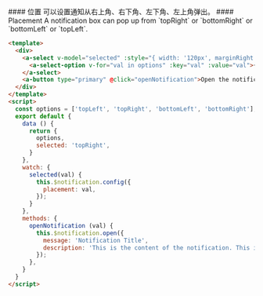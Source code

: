 
<cn>
#### 位置
可以设置通知从右上角、右下角、左下角、左上角弹出。
</cn>

<us>
#### Placement
A notification box can pop up from `topRight` or `bottomRight` or `bottomLeft` or `topLeft`.
</us>

```html
<template>
  <div>
    <a-select v-model="selected" :style="{ width: '120px', marginRight: '10px' }">
      <a-select-option v-for="val in options" :key="val" :value="val">{{val}}</a-select-option>
    </a-select>
    <a-button type="primary" @click="openNotification">Open the notification box</a-button>
  </div>
</template>
<script>
  const options = ['topLeft', 'topRight', 'bottomLeft', 'bottomRight'];
  export default {
    data () {
      return {
        options,
        selected: 'topRight',
      }
    },
    watch: {
      selected(val) {
        this.$notification.config({
          placement: val,
        });
      }
    },
    methods: {
      openNotification (val) {
        this.$notification.open({
          message: 'Notification Title',
          description: 'This is the content of the notification. This is the content of the notification. This is the content of the notification.',
        });
      },
    }
  }
</script>
```

